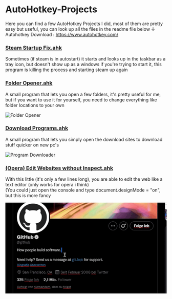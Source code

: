 # AutoHotkey-Projects
Here you can find a few AutoHotkey Projects I did, most of them are pretty easy but useful, you can look up all the files in the readme file below ↓ <br/>
Autohotkey Download : https://www.autohotkey.com/

### [Steam Startup Fix.ahk](https://github.com/MaxiAmZocken/AutoHotkey-Projects/blob/main/Steam%20Startup%20Fix.ahk)
Sometimes (if steam is in autostart) it starts and looks up in the taskbar as a tray icon, but doesn't show up as a windows if you're trying to start it, this program is killing the process and starting steam up again <br/>

### [Folder Opener.ahk](https://github.com/MaxiAmZocken/AutoHotkey-Projects/blob/main/Small%20Shortcuts/Folder%20Opener.ahk)

A small program that lets you open a few folders, it's pretty useful for me, but if you want to use it for yourself, you need to change everything like folder locations to your own

![Folder Opener](https://i.imgur.com/kk2SPef.png)

### [Download Programs.ahk](https://github.com/MaxiAmZocken/AutoHotkey-Projects/tree/main/Download%20Programs)

A small program that lets you simply open the download sites to download stuff quicker on new pc's

![Program Downloader](https://i.imgur.com/PBJuvSY.png)

### [(Opera) Edit Websites without Inspect.ahk](https://github.com/MaxiAmZocken/AutoHotkey-Projects/blob/main/Small%20Shortcuts/(Opera)%20Edit%20Websites%20without%20Inspect.ahk)
With this little (it's only a few lines long), you are able to edit the web like a text editor (only works for opera i think) <br/>
(You could just open the console and type document.designMode = "on", but this is more fancy

![Opera Edit Websites without Inspect](https://github.com/MaxiAmZocken/Recources/blob/main/Opera%20GIF%20Dings%20(1).gif)
